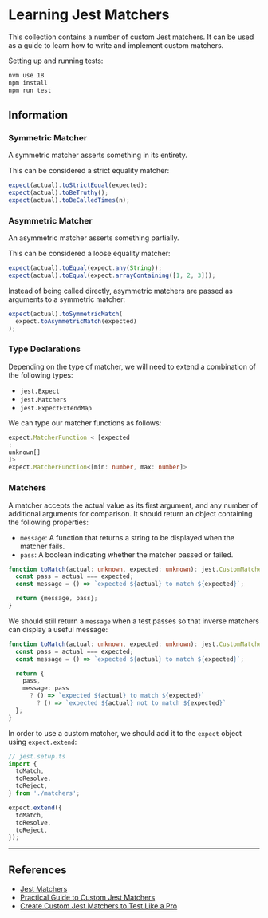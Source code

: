 # Learning Jest Matchers

This collection contains a number of custom Jest matchers. It can be used as a guide to learn how to write
and implement custom matchers.

Setting up and running tests:

```bash
nvm use 18
npm install
npm run test
```

## Information

### Symmetric Matcher

A symmetric matcher asserts something in its entirety.

This can be considered a strict equality matcher:

```typescript
expect(actual).toStrictEqual(expected);
expect(actual).toBeTruthy();
expect(actual).toBeCalledTimes(n);
```

### Asymmetric Matcher

An asymmetric matcher asserts something partially.

This can be considered a loose equality matcher:

```typescript
expect(actual).toEqual(expect.any(String));
expect(actual).toEqual(expect.arrayContaining([1, 2, 3]));
```

Instead of being called directly, asymmetric matchers are passed as arguments to a symmetric matcher:

```typescript
expect(actual).toSymmetricMatch(
  expect.toAsymmetricMatch(expected)
);
```

### Type Declarations

Depending on the type of matcher, we will need to extend a combination of the following types:

- `jest.Expect`
- `jest.Matchers`
- `jest.ExpectExtendMap`

We can type our matcher functions as follows:

```typescript
expect.MatcherFunction < [expected
:
unknown[]
]>
expect.MatcherFunction<[min: number, max: number]>
```

### Matchers

A matcher accepts the actual value as its first argument, and any number of additional arguments for comparison.
It should return an object containing the following properties:

- `message`: A function that returns a string to be displayed when the matcher fails.
- `pass`: A boolean indicating whether the matcher passed or failed.

```typescript
function toMatch(actual: unknown, expected: unknown): jest.CustomMatcherResult {
  const pass = actual === expected;
  const message = () => `expected ${actual} to match ${expected}`;

  return {message, pass};
}
```

We should still return a `message` when a test passes so that inverse matchers can display a useful message:

```typescript
function toMatch(actual: unknown, expected: unknown): jest.CustomMatcherResult {
  const pass = actual === expected;
  const message = () => `expected ${actual} to match ${expected}`;

  return {
    pass,
    message: pass
      ? () => `expected ${actual} to match ${expected}`
        ? () => `expected ${actual} not to match ${expected}`
  };
}
```

In order to use a custom matcher, we should add it to the `expect` object using `expect.extend`:

```typescript
// jest.setup.ts
import {
  toMatch,
  toResolve,
  toReject,
} from './matchers';

expect.extend({
  toMatch,
  toResolve,
  toReject,
});
```

---

## References

- [Jest Matchers](https://jestjs.io/docs/expect#expectextendmatchers)
- [Practical Guide to Custom Jest Matchers](https://redd.one/blog/practical-guide-to-custom-jest-matchers)
- [Create Custom Jest Matchers to Test Like a Pro](https://everyday.codes/javascript/create-custom-jest-matchers-to-test-like-a-pro/)

